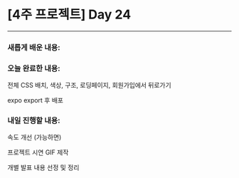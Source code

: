 # [4주 프로젝트] Day 24

---

### 새롭게 배운 내용:

### 오늘 완료한 내용:

전체 CSS 배치, 색상, 구조, 로딩페이지, 회원가입에서 뒤로가기

expo export 후 배포

### 내일 진행할 내용:

속도 개선 (가능하면)

프로젝트 시연 GIF 제작

개별 발표 내용 선정 및 정리